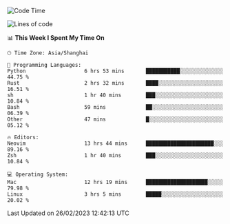 <!--START_SECTION:waka-->
![Code Time](http://img.shields.io/badge/Code%20Time-1%2C173%20hrs%2029%20mins-blue)

![Lines of code](https://img.shields.io/badge/From%20Hello%20World%20I%27ve%20Written-66.6%20thousand%20lines%20of%20code-blue)

📊 **This Week I Spent My Time On** 

```text
🕑︎ Time Zone: Asia/Shanghai

💬 Programming Languages: 
Python                   6 hrs 53 mins       ███████████░░░░░░░░░░░░░░   44.75 % 
Rust                     2 hrs 32 mins       ████░░░░░░░░░░░░░░░░░░░░░   16.51 % 
sh                       1 hr 40 mins        ███░░░░░░░░░░░░░░░░░░░░░░   10.84 % 
Bash                     59 mins             ██░░░░░░░░░░░░░░░░░░░░░░░   06.39 % 
Other                    47 mins             █░░░░░░░░░░░░░░░░░░░░░░░░   05.12 % 

🔥 Editors: 
Neovim                   13 hrs 44 mins      ██████████████████████░░░   89.16 % 
Zsh                      1 hr 40 mins        ███░░░░░░░░░░░░░░░░░░░░░░   10.84 % 

💻 Operating System: 
Mac                      12 hrs 19 mins      ████████████████████░░░░░   79.98 % 
Linux                    3 hrs 5 mins        █████░░░░░░░░░░░░░░░░░░░░   20.02 % 
```


 Last Updated on 26/02/2023 12:42:13 UTC
<!--END_SECTION:waka-->

